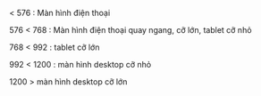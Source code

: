 < 576 : Màn hình điện thoại

576 < 768 : Màn hình điện thoại quay ngang, cỡ lớn, tablet cỡ nhỏ

768 < 992 : tablet cỡ lớn

992 < 1200 : màn hình desktop cỡ nhỏ

1200 > màn hình desktop cỡ lớn

